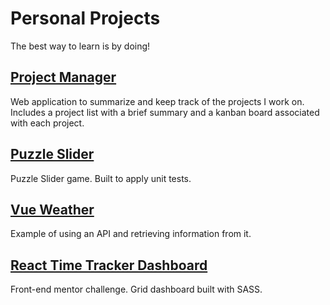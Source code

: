 Personal Projects
=================

The best way to learn is by doing!

## [Project Manager](./vue-project-manager.md)

Web application to summarize and keep track of the projects I work on. Includes a project list with a brief summary and a kanban board associated with each project.

## [Puzzle Slider](./vue-puzzle-slider.md)

Puzzle Slider game. Built to apply unit tests.

## [Vue Weather](./vue-weather.md)

Example of using an API and retrieving information from it.

## [React Time Tracker Dashboard](./react-time-tracking-dashboard.md)

Front-end mentor challenge. Grid dashboard built with SASS.